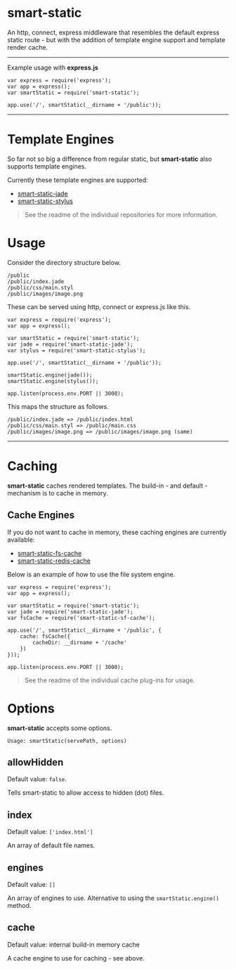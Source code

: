 smart-static
==========

An http, connect, express middleware that resembles the default express static route - but with the addition of template engine support and template render cache.

----

Example usage with **express.js**
    
    var express = require('express');
    var app = express();
    var smartStatic = require('smart-static');
    
    app.use('/', smartStatic(__dirname + '/public'));

----

# Template Engines

So far not so big a difference from regular static, but **smart-static** also supports template engines.

Currently these template engines are supported:

- [smart-static-jade](http://github.com/trenskow/smart-static.jade.js)
- [smart-static-stylus](http://github.com/trenskow/smart-static-stylus.js)

> See the readme of the individual repositories for more information.


# Usage

Consider the directory structure below.

    /public
    /public/index.jade
    /public/css/main.styl
    /public/images/image.png

These can be served using http, connect or express.js like this.

    var express = require('express');
    var app = express();
    
    var smartStatic = require('smart-static');
    var jade = require('smart-static-jade');
    var stylus = require('smart-static-stylus');
    
    app.use('/', smartStatic(__dirname + '/public'));
    
    smartStatic.engine(jade());
    smartStatic.engine(stylus());
    
    app.listen(process.env.PORT || 3000);

This maps the structure as follows.

    /public/index.jade => /public/index.html
    /public/css/main.styl => /public/main.css
    /public/images/image.png => /public/images/image.png (same)

----

# Caching

**smart-static** caches rendered templates. The build-in - and default - mechanism is to cache in memory.

## Cache Engines

If you do not want to cache in memory, these caching engines are currently available:

- [smart-static-fs-cache](http://github.com/trenskow/smart-static-fs-cache)
- [smart-static-redis-cache](http://github.com/trenskow/smart-static-redis-cache)

Below is an example of how to use the file system engine.

    var express = require('express');
    var app = express();
    
    var smartStatic = require('smart-static');
    var jade = require('smart-static-jade');
    var fsCache = require('smart-static-sf-cache');
    
    app.use('/', smartStatic(__dirname + '/public', {
        cache: fsCache({
            cacheDir: __dirname + '/cache'
        })
    }));
    
    app.listen(process.env.PORT || 3000);

> See the readme of the individual cache plug-ins for usage.

# Options

**smart-static** accepts some options.

`Usage: smartStatic(servePath, options)`

## allowHidden
Default value: `false`.

Tells smart-static to allow access to hidden (dot) files.

## index
Default value: `['index.html']`

An array of default file names.

## engines
Default value: `[]`

An array of engines to use. Alternative to using the `smartStatic.engine()` method.

## cache
Default value: internal build-in memory cache

A cache engine to use for caching - see above.